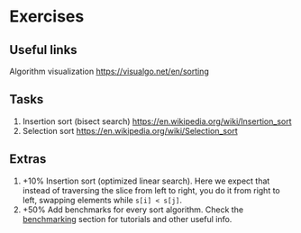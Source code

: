 # Exercises

## Useful links

Algorithm visualization https://visualgo.net/en/sorting

## Tasks

1. Insertion sort (bisect search) https://en.wikipedia.org/wiki/Insertion_sort
2. Selection sort https://en.wikipedia.org/wiki/Selection_sort

## Extras

1. +10% Insertion sort (optimized linear search). Here we expect that instead
   of traversing the slice from left to right, you do it from right to left,
   swapping elements while `s[i] < s[j]`.
2. +50% Add benchmarks for every sort algorithm. Check the [benchmarking]
   section for tutorials and other useful info.

[benchmarking]: https://github.com/prog-1/sorting#benchmarking
